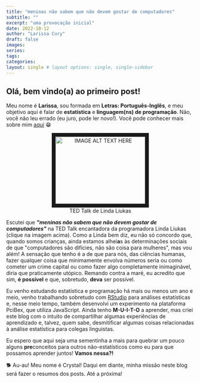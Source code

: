 ```yaml
---
title: "meninas não sabem que não devem gostar de computadores"
subtitle: ""
excerpt: "uma provocação inicial"
date: 2022-10-12
author: "Larissa Cury"
draft: false
images:
series:
tags: 
categories:
layout: single # layout options: single, single-sidebar
---
```


## Olá, bem vindo(a) ao primeiro post!

Meu nome é **Larissa**, sou formada em **Letras: Português-Inglês**, e meu objetivo aqui é falar de **estatística** e **linguagem(ns) de programação**. Não, você não leu errado (eu juro, pode ler novo!). Você pode conhecer mais sobre mim [aqui](https://larissacury.netlify.app/about/) 😁

<center><a href="https://www.youtube.com/watch?v=-jRREn6ifEQ" target="_blank"><img src="https://i.ytimg.com/an_webp/-jRREn6ifEQ/mqdefault_6s.webp?du=3000&sqp=CJCWwZoG&rs=AOn4CLD4WDEJcvqoUnsJHl6Q4OXu2836cw" 
alt="IMAGE ALT TEXT HERE" width="240" height="180" border="10" /></a></center>

<center>TED Talk de Linda Liukas</center>

Escutei que ***"meninas não sabem que não devem gostar de computadores"*** na TED Talk encantadora da programadora Linda Liukas (clique na imagem acima). Como a Linda bem diz, eu não só concordo que, quando somos crianças, ainda estamos alhei**a**s às determinações sociais de que "computadores são difícies, não são coisa para mulheres", mas vou além! A sensação que tenho é a de que para nós, das ciências humanas, fazer qualquer coisa que minimamente envolva números seria ou como cometer um crime capital ou como fazer algo completamente inimaginável, diria que praticamente utópico. Remando contra a maré, eu acredito que sim, **é possível** e que, sobretudo, **deva** ser possível.

Eu venho estudando estatística e programação há mais ou menos um ano e meio, venho trabalhando sobretudo com [RStudio](https://www.rstudio.com/) para análises estatísticas e, nesse meio tempo, também desenvolvi um experimento na plataforma PciBex, que utiliza JavaScript. Ainda tenho **M-U-I-T-O** a aprender, mas criei este blog com o intuito de compartilhar algumas experiências de aprendizado e, talvez, quem sabe, desmitificar algumas coisas relacionadas à análise estatística para colegas linguistas.

Eu espero que aqui seja uma sementinha a mais para quebrar um pouco alguns **pre**conceitos para outros não-estatísticos como eu para que possamos aprender juntos! **Vamos nessa?!**

🐕 Au-au! Meu nome é Crystal! Daqui em diante, minha missão neste blog será fazer o resumos dos posts. Até a próxima!
